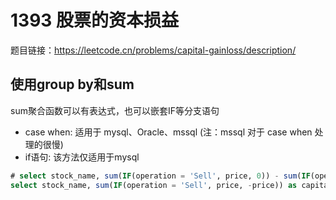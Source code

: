 # 1393 股票的资本损益

题目链接：<https://leetcode.cn/problems/capital-gainloss/description/>

## 使用group by和sum

sum聚合函数可以有表达式，也可以嵌套IF等分支语句

- case when: 适用于 mysql、Oracle、mssql (注：mssql 对于 case when 处理的很慢)
- if语句: 该方法仅适用于mysql

```sql
# select stock_name, sum(IF(operation = 'Sell', price, 0)) - sum(IF(operation = 'Buy', price, 0)) as capital_gain_loss from Stocks group by stock_name;
select stock_name, sum(IF(operation = 'Sell', price, -price)) as capital_gain_loss from Stocks group by stock_name;
```

